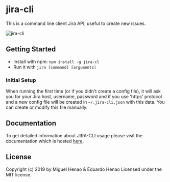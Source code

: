 # jira-cli

This is a command line client Jira API, useful to create new issues.

![jira-cli](https://user-images.githubusercontent.com/662930/29991463-f3332c60-8f4c-11e7-8ab1-266aff8dd91a.gif)

## Getting Started

*  Install with npm: `npm install -g jira-cl`
*  Run it with `jira [command] [arguments]`

### Initial Setup
When running the first time (or if you didn't create a config file), it will ask you for your Jira host, username, password and if you use 'https' protocol and a new config file will be created in `~/.jira-cli.json` with this data. You can create or modify this file manually.

## Documentation

To get detailed information about JIRA-CLI usage please visit the documentation which is hosted [here](http://docs.jiracli.com).

## License

Copyright (c) 2019 by Miguel Henao & Eduardo Henao
Licensed under the MIT license.
